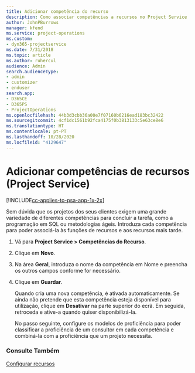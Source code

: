 ```yaml
---
title: Adicionar competência do recurso
description: Como associar competências a recursos no Project Service
author: JohnPBurrows
manager: kfend
ms.service: project-operations
ms.custom:
- dyn365-projectservice
ms.date: 7/31/2018
ms.topic: article
ms.author: ruhercul
audience: Admin
search.audienceType:
- admin
- customizer
- enduser
search.app:
- D365CE
- D365PS
- ProjectOperations
ms.openlocfilehash: 44b3d3cbb36a00e7f07160b6216ead183bc32422
ms.sourcegitcommit: 4cf1dc1561b92fca4175f0b3813133c5e63ce8e6
ms.translationtype: HT
ms.contentlocale: pt-PT
ms.lasthandoff: 10/28/2020
ms.locfileid: "4129647"
---
```

# <a name="add-resource-skills-project-service"></a>Adicionar competências de recursos (Project Service)

[!INCLUDE[cc-applies-to-psa-app-1x-2x](../includes/cc-applies-to-psa-app-1x-2x.md)]

Sem dúvida que os projetos dos seus clientes exigem uma grande variedade de diferentes competências para concluir a tarefa, como a programação em SQL ou metodologias ágeis. Introduza cada competência para poder associá-la às funções de recursos e aos recursos mais tarde.  
  
1. Vá para **Project Service > Competências do Recurso**.  
  
2. Clique em **Novo**.  
  
3. Na área **Geral**, introduza o nome da competência em Nome e preencha os outros campos conforme for necessário.  
  
4. Clique em **Guardar**.  
  
   Quando cria uma nova competência, é ativada automaticamente. Se ainda não pretende que esta competência esteja disponível para utilização, clique em **Desativar** na parte superior do ecrã. Em seguida, retroceda e ative-a quando quiser disponibilizá-la.  
  
   No passo seguinte, configure os modelos de proficiência para poder classificar a proficiência de um consultor em cada competência e combiná-la com a proficiência que um projeto necessita.  
  
### <a name="see-also"></a>Consulte Também  
 [Configurar recursos](../psa/set-up-resources.md)
